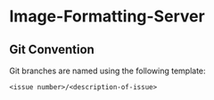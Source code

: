 # Image-Formatting-Server
## Git Convention
Git branches are named using the following template:

`<issue number>/<description-of-issue>`